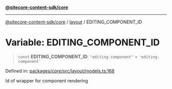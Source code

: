 [**@sitecore-content-sdk/core**](../../README.md)

***

[@sitecore-content-sdk/core](../../README.md) / [layout](../README.md) / EDITING\_COMPONENT\_ID

# Variable: EDITING\_COMPONENT\_ID

> `const` **EDITING\_COMPONENT\_ID**: `"editing-component"` = `'editing-component'`

Defined in: [packages/core/src/layout/models.ts:168](https://github.com/Sitecore/content-sdk/blob/0d1933830661df0273ddb41b92f4a0934e861521/packages/core/src/layout/models.ts#L168)

Id of wrapper for component rendering
